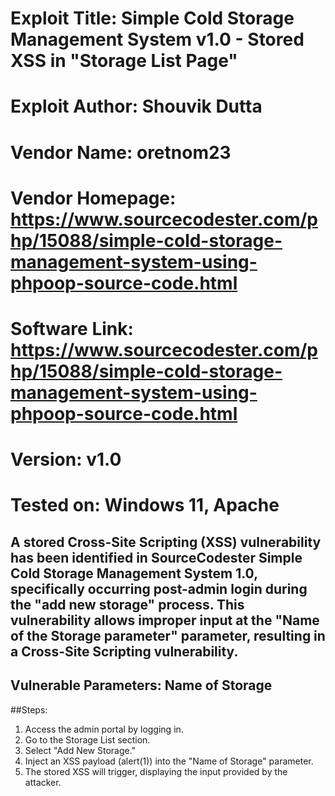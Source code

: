 # Exploit Title: Simple Cold Storage Management System v1.0 - Stored XSS in "Storage List Page" 
# Exploit Author: Shouvik Dutta
# Vendor Name: oretnom23 
# Vendor Homepage: https://www.sourcecodester.com/php/15088/simple-cold-storage-management-system-using-phpoop-source-code.html
# Software Link: https://www.sourcecodester.com/php/15088/simple-cold-storage-management-system-using-phpoop-source-code.html
# Version: v1.0
# Tested on: Windows 11, Apache


## A stored Cross-Site Scripting (XSS) vulnerability has been identified in SourceCodester Simple Cold Storage Management System 1.0, specifically occurring post-admin login during the "add new storage" process. This vulnerability allows improper input at the "Name of the Storage parameter" parameter, resulting in a Cross-Site Scripting vulnerability.

## Vulnerable Parameters:  Name of Storage

##Steps:
1. Access the admin portal by logging in.
2. Go to the Storage List section.
3. Select "Add New Storage."
4. Inject an XSS payload (</script>alert(1)</script>) into the "Name of Storage" parameter.
5. The stored XSS will trigger, displaying the input provided by the attacker.
